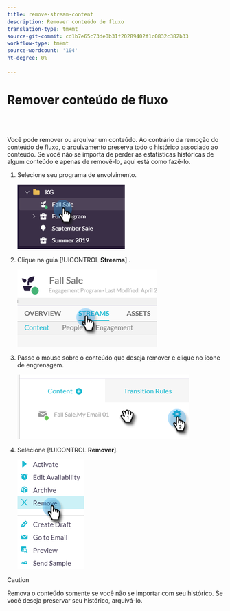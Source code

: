 ```yaml
---
title: remove-stream-content
description: Remover conteúdo de fluxo
translation-type: tm+mt
source-git-commit: cd1b7e65c73de0b31f20289402f1c0832c382b33
workflow-type: tm+mt
source-wordcount: '104'
ht-degree: 0%

---
```



# Remover conteúdo de fluxo

<br> 

Você pode remover ou arquivar um conteúdo. Ao contrário da remoção do conteúdo de fluxo, o [arquivamento](/help/sky/archive-and-unarchive-stream-content.md) preserva todo o histórico associado ao conteúdo. Se você não se importa de perder as estatísticas históricas de algum conteúdo e apenas de removê-lo, aqui está como fazê-lo.

1. Selecione seu programa de envolvimento.

   ![Imagem Um](/help/sky/assets/engagement-programs/remove-stream-content/remove-stream-content-1.png)

1. Clique na guia [!UICONTROL **Streams**] .

   ![Imagem dois](/help/sky/assets/engagement-programs/remove-stream-content/remove-stream-content-2.png)

1. Passe o mouse sobre o conteúdo que deseja remover e clique no ícone de engrenagem.

   ![Imagem Três](/help/sky/assets/engagement-programs/remove-stream-content/remove-stream-content-3.png)

1. Selecione [!UICONTROL **Remover**].

   ![Imagem quatro](/help/sky/assets/engagement-programs/remove-stream-content/remove-stream-content-4.png)

>[!CAUTION]
>
>Remova o conteúdo somente se você não se importar com seu histórico. Se você
>deseja preservar seu histórico, arquivá-lo.
